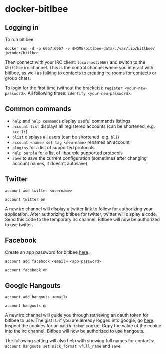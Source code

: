 docker-bitlbee
==============

## Logging in

To run bitlbee:

`docker run -d -p 6667:6667 -v $HOME/bitlbee-data/:/var/lib/bitlbee/ jwinder/bitlbee`

Then connect with your IRC client: `localhost:6667` and switch to the `&bitlbee` irc channel. This is the control channel where you interact with bitlbee, as well as talking to contacts to creating irc rooms for contacts or group chats.

To login for the first time (without the brackets): `register <your-new-password>`. All following times: `identify <your-new-password>`.

## Common commands

- `help` and `help commands` display useful commands listings
- `account list` displays all registered accounts (can be shortened, e.g. `acc li`)
- `blist` displays all users (can be shortened: e.g. `bli`)
- `account <name> set tag <new-name>` renames an account
- `plugins` for a list of supported protocols
- `help purple` for a list of libpurple supported protocols
- `save` to save the current configuration (sometimes after changing account names, it doesn't autosave)

## Twitter

`account add twitter <username>`

`account twitter on`

A new irc channel will display a twitter link to follow for authorizing your application. After authorizing bitlbee for twitter, twitter will display a code. Send this code to the temporary irc channel. Bitlbee will now be authorized to use twitter.

## Facebook

Create an app password for bitlbee [here](https://www.facebook.com/settings?tab=security&section=per_app_passwords).

`account add facebook <email> <app-password>`

`account facebook on`

## Google Hangouts

`account add hangouts <email>`

`account hangouts on`

A new irc channel will guide you through retrieving an oauth token for bitlbee to use. The gist is: if you are already logged into google, go [here](https://accounts.google.com/o/oauth2/programmatic_auth?hl=en&scope=https%3A%2F%2Fwww.google.com%2Faccounts%2FOAuthLogin+https%3A%2F%2Fwww.googleapis.com%2Fauth%2Fuserinfo.email&client_id=936475272427.apps.googleusercontent.com&access_type=offline&delegated_client_id=183697946088-m3jnlsqshjhh5lbvg05k46q1k4qqtrgn.apps.googleusercontent.com&top_level_cookie=1). Inspect the cookies for an `oauth_token` cookie. Copy the value of the cookie into the irc channel. Bitlbee will now be authorized to use hangouts.

The following setting will also help with showing full names for contacts: `account hangouts set nick_format %full_name` and `save`
